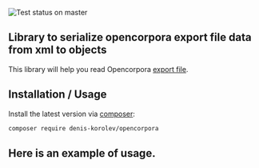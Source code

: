 ![Test status on master](https://github.com/denis-korolev/opencorpora/workflows/Master%20status/badge.svg)

Library to serialize opencorpora export file data from xml to objects
----------------------------------------

This library will help you read Opencorpora [export file](http://opencorpora.org/?page=export). 


Installation / Usage
--------------------

Install the latest version via [composer](https://getcomposer.org/):

```bash
composer require denis-korolev/opencorpora
```
Here is an example of usage.
--------------------

```php
       
```